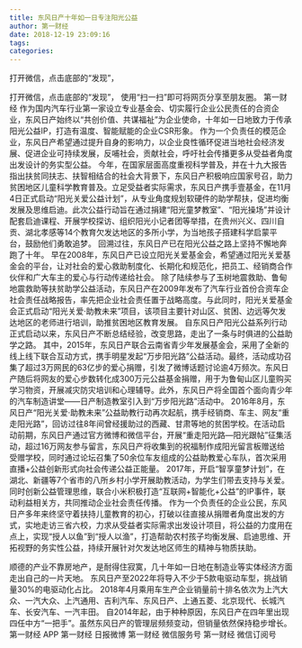 ```yaml
---
title: 东风日产十年如一日专注阳光公益
author: 第一财经
date: 2018-12-19 23:09:16
tags: 
categories: 
---
```

打开微信，点击底部的“发现”，
<!-- more -->
打开微信，点击底部的“发现”，
使用“扫一扫”即可将网页分享至朋友圈。
第一财经
作为国内汽车行业第一家设立专业基金会、切实履行企业公民责任的合资企业，东风日产始终以“共创价值、共谋福祉”为企业使命，十年如一日地致力于传承阳光公益IP，打造有温度、智能赋能的企业CSR形象。
作为一个负责任的模范企业，东风日产希望通过提升自身的影响力，以企业良性循环促进当地社会经济发展、促进企业可持续发展，反哺社会，贡献社会，呼吁社会传播更多从受益者角度出发设计的务实型公益。
今年，在国家层面高度重视科学普及，并在十九大报告指出扶贫同扶志、扶智相结合的社会大背景下，东风日产积极响应国家号召，助力贫困地区儿童科学教育普及。立足受益者实际需求，东风日产携手壹基金，在11月4日正式启动“阳光关爱公益计划”，从专业角度规划软硬件的助学帮扶，促进均衡发展及思维启迪。此次公益行动旨在通过捐建“阳光童梦教室”、“阳光操场”并设计配套启迪课程、开展学校探访、组织阳光小记者团等举措，在贵州兴义、四川自贡、湖北孝感等14个教育欠发达地区的多所小学，为当地孩子搭建科学启蒙平台，鼓励他们勇敢追梦。
回溯过往，东风日产已在阳光公益之路上坚持不懈地奔跑了十年。
早在2008年，东风日产已设立阳光关爱基金会，希望通过阳光关爱基金会的平台，让对社会的爱心救助制度化、长期化和规范化，把员工、经销商合作伙伴和广大车主的爱心与行动传递给社会。
除了陆续参与了玉树地震救助、鲁甸地震救助等扶贫助学公益活动，东风日产在2009年发布了汽车行业首份合资车企社会责任战略报告，率先把企业社会责任置于战略高度。与此同时，阳光关爱基金会正式启动“阳光关爱·助教未来”项目，该项目主要针对山区、贫困、边远等欠发达地区的老师进行培训，助推贫困地区教育发展。
自东风日产阳光公益系列行动正式启动以来，东风日产不断总结经验，改变思路，走出了一条与时俱进的公益助学之路。
其中，2015年，东风日产联合云南省青少年发展基金会，采用了全新的线上线下联合互动方式，携手明星发起“万步阳光路”公益活动。最终，活动成功召集了超过3万网民的63亿步的爱心捐赠，引发了微博话题讨论逾4万频次。东风日产随后将网友的爱心步数转化成300万元公益基金捐赠，用于为鲁甸山区儿童购买学习物资，开展减灾防灾培训和心理辅导。此外，东风日产将全国首个面向青少年的汽车制造讲堂——日产制造教室引入到“万步阳光路”活动中。
2016年8月，东风日产“阳光关爱·助教未来”公益助教行动再次起航，携手经销商、车主、网友“重走阳光路”，回访过往8年间曾经援助过的西藏、甘肃等地的贫困学校。在活动启动前期，东风日产通过官方微博和微信平台，开展“重走阳光路—阳光跟帖”征集活动，超过16万网友参与留言，东风日产将收集到的祝福制作成阳光留言板赠送给受赠学校，同时通过论坛召集了50余位车友组成的公益助教爱心车队，首次采用直播+公益创新形式向社会传递公益正能量。
2017年，开启“智享童梦计划”，在湖北、新疆等7个省市的八所乡村小学开展助教活动，为学生们带去支持与关爱。同时创新公益管理思维，联合小米积极打造“互联网+智能化+公益”的IP事件，联动利益相关方，共同推动企业社会责任传播。
作为一个负责任的企业公民，东风日产多年来终坚守着扶持儿童教育的初心，打破以往直接从捐赠者角度出发的方式，实地走访三省六校，力求从受益者实际需求出发设计项目，将公益的力度用在点上，实现“授人以鱼”到“授人以渔”，打造帮助农村孩子均衡发展、启迪思维、开拓视野的务实性公益，持续开展针对欠发达地区师生的精神与物质扶助。
 
 
顺德的产业不靠房地产，是耐得住寂寞，几十年如一日地在制造业等实体经济方面走出自己的一片天地。
东风日产至2022年将导入不少于5款电驱动车型，挑战销量30%的电驱动化占比。
2018年4月乘用车生产企业销量前十排名依次为上汽大众、一汽大众、上汽通用、吉利汽车、东风日产、上通五菱、北京现代、长城汽车、长安汽车、一汽丰田。
自2014年起，由于种种原因，东风日产在四年里出现四任中方“一把手”。虽然东风日产的管理层频频变动，但销量依然保持稳步增长。
第一财经
APP
第一财经
日报微博
第一财经
微信服务号
第一财经
微信订阅号
